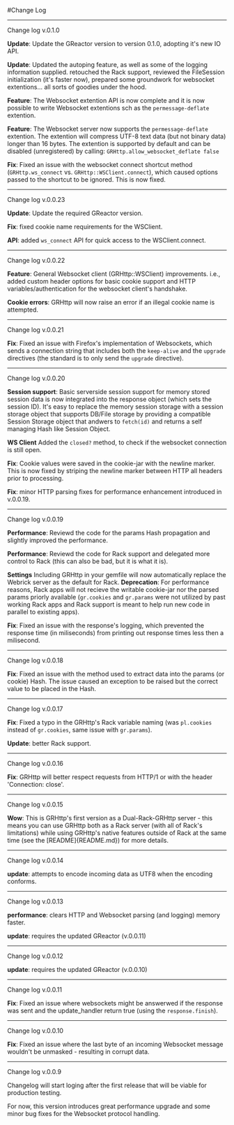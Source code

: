 #Change Log

***

Change log v.0.1.0

**Update**: Update the GReactor version to version 0.1.0, adopting it's new IO API.

**Update**: Updated the autoping feature, as well as some of the logging information supplied. retouched the Rack support, reviewed the FileSession initialization (it's faster now), prepared some groundwork for websocket extentions... all sorts of goodies under the hood.

**Feature**: The Websocket extention API is now complete and it is now possible to write Websocket extentions sch as the `permessage-deflate` extention.

**Feature**: The Websocket server now supports the `permessage-deflate` extention. The extention will compress UTF-8 text data (but not binary data) longer than 16 bytes. The extention is supported by default and can be disabled (unregistered) by calling: `GRHttp.allow_websocket_deflate false`

**Fix**: Fixed an issue with the websocket connect shortcut method (`GRHttp.ws_connect` vs. `GRHttp::WSClient.connect`), which caused options passed to the shortcut to be ignored. This is now fixed.

***

Change log v.0.0.23

**Update**: Update the required GReactor version.

**Fix**: fixed cookie name requirements for the WSClient.

**API**: added  `ws_connect` API for quick access to the WSClient.connect.

***

Change log v.0.0.22

**Feature**: General Websocket client (GRHttp::WSClient) improvements. i.e., added custom header options for basic cookie support and HTTP variables/authentication for the websocket client's handshake.

**Cookie errors**: GRHttp will now raise an error if an illegal cookie name is attempted.

***

Change log v.0.0.21

**Fix**: Fixed an issue with Firefox's implementation of Websockets, which sends a connection string that includes both the `keep-alive` and the `upgrade` directives (the standard is to only send the `upgrade` directive).

***

Change log v.0.0.20

**Session support**: Basic serverside session support for memory stored session data is now integrated into the response object (which sets the session ID). It's easy to replace the memory session storage with a session storage object that supports DB/File storage by providing a compatible Session Storage object that andwers to `fetch(id)` and returns a self managing Hash like Session Object.

**WS Client** Added the `closed?` method, to check if the websocket connection is still open.

**Fix**: Cookie values were saved in the cookie-jar with the newline marker. This is now fixed by striping the newline marker between HTTP all headers prior to processing.

**Fix**: minor HTTP parsing fixes for performance enhancement introduced in v.0.0.19.

***

Change log v.0.0.19

**Performance**: Reviewd the code for the params Hash propagation and slightly improved the performance.

**Performance**: Reviewd the code for Rack support and delegated more control to Rack (this can also be bad, but it is what it is).

**Settings** Including GRHttp in your gemfile will now automatically replace the Webrick server as the default for Rack. 
**Deprecation**: For performance reasons, Rack apps will not recieve the writable cookie-jar nor the parsed params priorly available (`gr.cookies` and `gr.params` were not utilized by past working Rack apps and Rack support is meant to help run new code in parallel to existing apps).

**Fix**: Fixed an issue with the response's logging, which prevented the response time (in miliseconds) from printing out response times less then a milisecond.

***

Change log v.0.0.18

**Fix**: Fixed an issue with the method used to extract data into the params (or cookie) Hash. The issue caused an exception to be raised but the correct value to be placed in the Hash.

***

Change log v.0.0.17

**Fix**: Fixed a typo in the GRHttp's Rack variable naming (was `pl.cookies` instead of `gr.cookies`, same issue with `gr.params`).

**Update**: better Rack support.

***

Change log v.0.0.16

**Fix**: GRHttp will better respect requests from HTTP/1 or with the header 'Connection: close'.

***

Change log v.0.0.15

**Wow**: This is GRHttp's first version as a Dual-Rack-GRHttp server - this means you can use GRHttp both as a Rack server (with all of Rack's limitations) while using GRHttp's native features outside of Rack at the same time (see the [README]{README.md}) for more details.

***

Change log v.0.0.14

**update**: attempts to encode incoming data as UTF8 when the encoding conforms.

***

Change log v.0.0.13

**performance**: clears HTTP and Websocket parsing (and logging) memory faster.

**update**: requires the updated GReactor (v.0.0.11)

***

Change log v.0.0.12

**update**: requires the updated GReactor (v.0.0.10)

***

Change log v.0.0.11

**Fix**: Fixed an issue where websockets might be answerwed if the response was sent and the update_handler return true (using the `response.finish`).

***

Change log v.0.0.10

**Fix**: Fixed an issue where the last byte of an incoming Websocket message wouldn't be unmasked - resulting in corrupt data.

***

Change log v.0.0.9

Changelog will start loging after the first release that will be viable for production testing.

For now, this version introduces great performance upgrade and some minor bug fixes for the Websocket protocol handling.